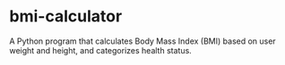 # bmi-calculator
A Python program that calculates Body Mass Index (BMI) based on user weight and height, and categorizes health status.
